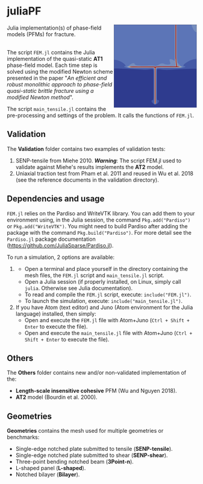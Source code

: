 # juliaPF
<img align="right" width="220" height="220" src="/images/cover.PNG">
Julia implementation(s) of phase-field models (PFMs) for fracture.
<br />
<br />

The script `FEM.jl` contains the Julia implementation of the quasi-static **AT1** phase-field model.
Each time step is solved using the modified Newton scheme presented in the paper "*An efficient and robust monolithic approach to phase-field quasi-static brittle fracture using a modified Newton method*".

The script `main_tensile.jl` contains the pre-processing and settings of the problem. It calls the functions of `FEM.jl`.

## Validation
The **Validation** folder contains two examples of validation tests: 

1. SENP-tensile from Miehe 2010. ***Warning***: The script FEM.jl used to validate against Miehe's results implements the **AT2** model.
2. Uniaxial traction test from Pham et al. 2011 and reused in Wu et al. 2018 (see the reference documents in the validation directory).

## Dependencies and usage
`FEM.jl` relies on the Pardiso and WriteVTK library. You can add them to your environment using, in the Julia session, the command `Pkg.add("Pardiso")` or `Pkg.add("WriteVTK")`.
You might need to build Pardiso after adding the package with the command `Pkg.build("Pardiso")`. For more detail see the `Pardiso.jl` package documentation (https://github.com/JuliaSparse/Pardiso.jl).

To run a simulation, 2 options are available:
1. 	- Open a terminal and place yourself in the directory containing the mesh files, the `FEM.jl` script and `main_tensile.jl` script.
	- Open a Julia session (if properly installed, on Linux, simply call `julia`. Otherwise see Julia documentation).
	- To read and compile the `FEM.jl` script, execute: 	`include("FEM.jl")`.
	- To launch the simulation, execute: 			`include("main_tensile.jl")`.
2. If you have Atom (text editor) and Juno (Atom environment for the Julia language) installed, then simply:
	- Open and execute the `FEM.jl` file with Atom+Juno (`Ctrl + Shift + Enter` to execute the file).
	- Open and execute the `main_tensile.jl` file with Atom+Juno (`Ctrl + Shift + Enter` to execute the file).

## Others
The **Others** folder contains new and/or non-validated implementation of the:
- **Length-scale insensitive cohesive** PFM (Wu and Nguyen 2018).
- **AT2** model (Bourdin et al. 2000).

## Geometries
**Geometries** contains the mesh used for multiple geometries or benchmarks:
- Single-edge notched plate submitted to tensile (**SENP-tensile**).
- Single-edge notched plate submitted to shear (**SENP-shear**).
- Three-point bending notched beam (**3Point-n**).
- L-shaped panel (**L-shaped**).
- Notched bilayer (**Bilayer**).
